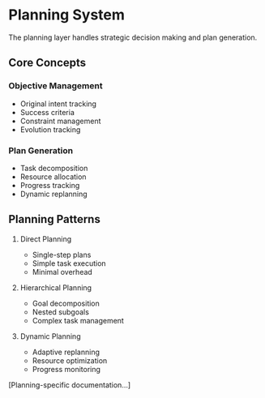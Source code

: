 # Planning System

The planning layer handles strategic decision making and plan generation.

## Core Concepts

### Objective Management
- Original intent tracking
- Success criteria
- Constraint management
- Evolution tracking

### Plan Generation
- Task decomposition
- Resource allocation
- Progress tracking
- Dynamic replanning

## Planning Patterns

1. Direct Planning
   - Single-step plans
   - Simple task execution
   - Minimal overhead

2. Hierarchical Planning
   - Goal decomposition
   - Nested subgoals
   - Complex task management

3. Dynamic Planning
   - Adaptive replanning
   - Resource optimization
   - Progress monitoring

[Planning-specific documentation...]
